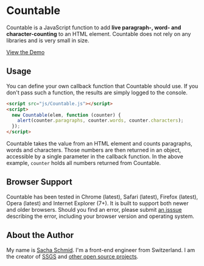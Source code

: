 # Countable

Countable is a JavaScript function to add **live paragraph-, word- and character-counting** to an HTML element. Countable does not rely on any libraries and is very small in size.

[View the Demo](http://radlikewhoa.github.com/Countable#demo)

## Usage

You can define your own callback function that Countable should use. If you don't pass such a function, the results are simply logged to the console.

```html
<script src="js/Countable.js"></script>
<script>
  new Countable(elem, function (counter) {
    alert(counter.paragraphs, counter.words, counter.characters);
  });
</script>
```

Countable takes the value from an HTML element and counts paragraphs, words and characters. Those numbers are then returned in an object, accessible by a single parameter in the callback function. In the above example, `counter` holds all numbers returned from Countable.

## Browser Support

Countable has been tested in Chrome (latest), Safari (latest), Firefox (latest), Opera (latest) and Internet Explorer (7+). It is built to support both newer and older browsers. Should you find an error, please submit [an isssue](https://github.com/RadLikeWhoa/Countable/issues) describing the error, including your browser version and operating system.

## About the Author

My name is [Sacha Schmid](http://sachaschmid.ch). I'm a front-end engineer from Switzerland. I am the creator of [SSGS](http://github.com/RadLikeWhoa/SSGS) and [other open source projects](http://github.com/RadLikeWhoa).